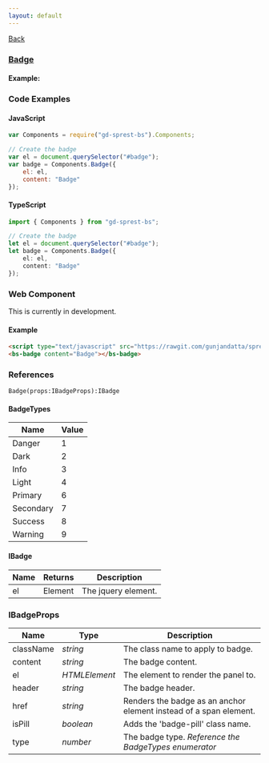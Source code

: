 ```yaml
---
layout: default
---
```

<div class="page-info" markdown="1">

[Back](/bs)

</div>

### [Badge](https://getbootstrap.com/docs/4.1/components/badges)

#### Example:

<div id="badge"></div>

### Code Examples

#### JavaScript
```js
var Components = require("gd-sprest-bs").Components;

// Create the badge
var el = document.querySelector("#badge");
var badge = Components.Badge({
    el: el,
    content: "Badge"
});
```
#### TypeScript
```ts
import { Components } from "gd-sprest-bs";

// Create the badge
let el = document.querySelector("#badge");
let badge = Components.Badge({
    el: el,
    content: "Badge"
});
```

### Web Component
This is currently in development.

#### Example

<bs-badge content="Badge"></bs-badge>

```html
<script type="text/javascript" src="https://rawgit.com/gunjandatta/sprest-bs/master/wc/dist/gd-sprest-bs.js"></script>
<bs-badge content="Badge"></bs-badge>
```

### References

```
Badge(props:IBadgeProps):IBadge
```

#### BadgeTypes

| Name | Value |
| --- | --- |
| Danger | 1 |
| Dark | 2 |
| Info | 3 |
| Light | 4 |
| Primary | 6 |
| Secondary | 7 |
| Success | 8 |
| Warning | 9 |

#### IBadge

| Name | Returns | Description |
| --- | --- | --- |
| el | Element | The jquery element. |

### IBadgeProps

| Name | Type | Description |
| --- | --- | --- |
| className | _string_ | The class name to apply to badge. |
| content | _string_ | The badge content. |
| el | _HTMLElement_ | The element to render the panel to. |
| header | _string_ | The badge header. |
| href | _string_ | Renders the badge as an anchor element instead of a span element. |
| isPill | _boolean_ | Adds the 'badge-pill' class name. |
| type | _number_ | The badge type. _Reference the BadgeTypes enumerator_ |

<script src="https://rawgit.com/gunjandatta/sprest-bs/master/wc/dist/gd-sprest-bs.js"></script>
<script type="text/javascript">
    // Wait for the window to be loaded
    window.addEventListener("load", function() {
        // See if a badge exists
        var badge = document.querySelector("#badge");
        if(badge) {
            // Render the badge
            $REST.Components.Badge({
                el: badge,
                content: "Badge"
            });
        }
    });
</script>